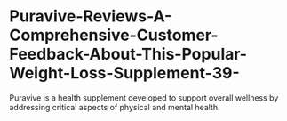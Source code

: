 # Puravive-Reviews-A-Comprehensive-Customer-Feedback-About-This-Popular-Weight-Loss-Supplement-39-
Puravive is a health supplement developed to support overall wellness by addressing critical aspects of physical and mental health. 
